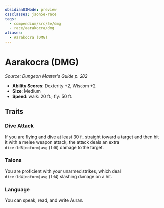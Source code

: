 ```yaml
---
obsidianUIMode: preview
cssclasses: json5e-race
tags:
  - compendium/src/5e/dmg
  - race/aarakocra/dmg
aliases:
  - Aarakocra (DMG)
---
```

# Aarakocra (DMG)
*Source: Dungeon Master's Guide p. 282*  

- **Ability Scores**: Dexterity +2, Wisdom +2
- **Size**: Medium
- **Speed**: walk: 20 ft.; fly: 50 ft.

## Traits

### Dive Attack

If you are flying and dive at least 30 ft. straight toward a target and then hit it with a melee weapon attack, the attack deals an extra `dice:1d6|noform|avg` (`1d6`) damage to the target.

### Talons

You are proficient with your unarmed strikes, which deal `dice:1d4|noform|avg` (`1d4`) slashing damage on a hit.

### Language

You can speak, read, and write Auran.
